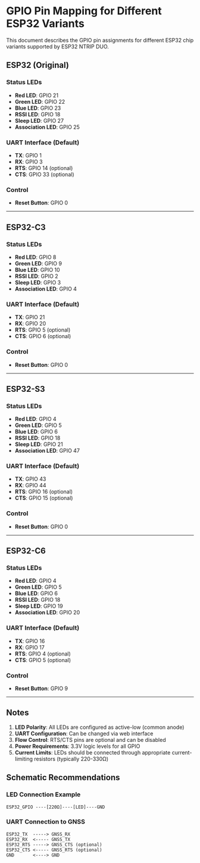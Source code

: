 # GPIO Pin Mapping for Different ESP32 Variants

This document describes the GPIO pin assignments for different ESP32 chip variants supported by ESP32 NTRIP DUO.

## ESP32 (Original)

### Status LEDs
- **Red LED**: GPIO 21
- **Green LED**: GPIO 22  
- **Blue LED**: GPIO 23
- **RSSI LED**: GPIO 18
- **Sleep LED**: GPIO 27
- **Association LED**: GPIO 25

### UART Interface (Default)
- **TX**: GPIO 1
- **RX**: GPIO 3
- **RTS**: GPIO 14 (optional)
- **CTS**: GPIO 33 (optional)

### Control
- **Reset Button**: GPIO 0

---

## ESP32-C3

### Status LEDs
- **Red LED**: GPIO 8
- **Green LED**: GPIO 9
- **Blue LED**: GPIO 10
- **RSSI LED**: GPIO 2
- **Sleep LED**: GPIO 3
- **Association LED**: GPIO 4

### UART Interface (Default)
- **TX**: GPIO 21
- **RX**: GPIO 20
- **RTS**: GPIO 5 (optional)
- **CTS**: GPIO 6 (optional)

### Control
- **Reset Button**: GPIO 0

---

## ESP32-S3

### Status LEDs
- **Red LED**: GPIO 4
- **Green LED**: GPIO 5
- **Blue LED**: GPIO 6
- **RSSI LED**: GPIO 18
- **Sleep LED**: GPIO 21
- **Association LED**: GPIO 47

### UART Interface (Default)
- **TX**: GPIO 43
- **RX**: GPIO 44
- **RTS**: GPIO 16 (optional)
- **CTS**: GPIO 15 (optional)

### Control
- **Reset Button**: GPIO 0

---

## ESP32-C6

### Status LEDs
- **Red LED**: GPIO 4
- **Green LED**: GPIO 5
- **Blue LED**: GPIO 6
- **RSSI LED**: GPIO 18
- **Sleep LED**: GPIO 19
- **Association LED**: GPIO 20

### UART Interface (Default)
- **TX**: GPIO 16
- **RX**: GPIO 17
- **RTS**: GPIO 4 (optional)
- **CTS**: GPIO 5 (optional)

### Control
- **Reset Button**: GPIO 9

---

## Notes

1. **LED Polarity**: All LEDs are configured as active-low (common anode)
2. **UART Configuration**: Can be changed via web interface
3. **Flow Control**: RTS/CTS pins are optional and can be disabled
4. **Power Requirements**: 3.3V logic levels for all GPIO
5. **Current Limits**: LEDs should be connected through appropriate current-limiting resistors (typically 220-330Ω)

## Schematic Recommendations

### LED Connection Example
```
ESP32_GPIO ----[220Ω]----[LED]----GND
```

### UART Connection to GNSS
```
ESP32_TX  -----> GNSS_RX
ESP32_RX  <----- GNSS_TX  
ESP32_RTS -----> GNSS_CTS (optional)
ESP32_CTS <----- GNSS_RTS (optional)
GND       <----> GND
```
